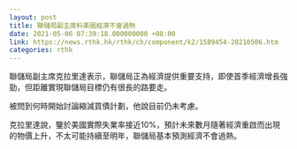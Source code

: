 ```yaml
---
layout: post
title: 聯儲局副主席料美國經濟不會過熱
date: 2021-05-06 07:39:18.000000000 +08:00
link: https://news.rthk.hk/rthk/ch/component/k2/1589454-20210506.htm
categories: rthk
---
```


聯儲局副主席克拉里達表示，聯儲局正為經濟提供重要支持，即使首季經濟增長強勁，但距離實現聯儲局目標仍有很長的路要走。

被問到何時開始討論縮減買債計劃，他說目前仍未考慮。

克拉里達說，鑒於美國實際失業率接近10%，預計未來數月隨著經濟重啟而出現的物價上升，不太可能持續至明年，聯儲局基本預測經濟不會過熱。
